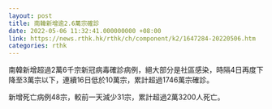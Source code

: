 ```yaml
---
layout: post
title: 南韓新增逾2.6萬宗確診
date: 2022-05-06 11:32:41.000000000 +08:00
link: https://news.rthk.hk/rthk/ch/component/k2/1647284-20220506.htm
categories: rthk
---
```


南韓新增超過2萬6千宗新冠病毒確診病例，絕大部分是社區感染，時隔4日再度下降至3萬宗以下，連續16日低於10萬宗，累計超過1746萬宗確診。

新增死亡病例48宗，較前一天減少31宗，累計超過2萬3200人死亡。
